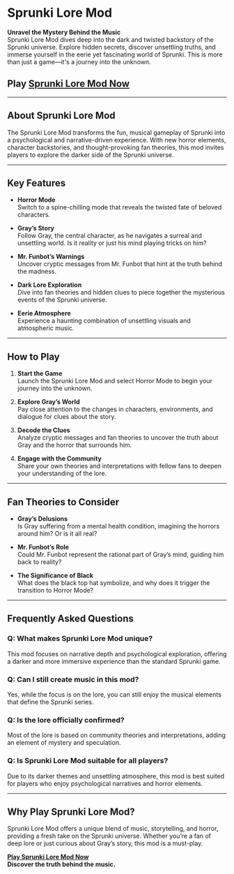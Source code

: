 # Sprunki Lore Mod

**Unravel the Mystery Behind the Music**  
Sprunki Lore Mod dives deep into the dark and twisted backstory of the Sprunki universe. Explore hidden secrets, discover unsettling truths, and immerse yourself in the eerie yet fascinating world of Sprunki. This is more than just a game—it's a journey into the unknown.

## Play [Sprunki Lore Mod Now](https://sprunkiincredibox.app/sprunki-lore-mod)

---

## About Sprunki Lore Mod
The Sprunki Lore Mod transforms the fun, musical gameplay of Sprunki into a psychological and narrative-driven experience. With new horror elements, character backstories, and thought-provoking fan theories, this mod invites players to explore the darker side of the Sprunki universe.

---

## Key Features
- **Horror Mode**  
  Switch to a spine-chilling mode that reveals the twisted fate of beloved characters.

- **Gray’s Story**  
  Follow Gray, the central character, as he navigates a surreal and unsettling world. Is it reality or just his mind playing tricks on him?

- **Mr. Funbot’s Warnings**  
  Uncover cryptic messages from Mr. Funbot that hint at the truth behind the madness.

- **Dark Lore Exploration**  
  Dive into fan theories and hidden clues to piece together the mysterious events of the Sprunki universe.

- **Eerie Atmosphere**  
  Experience a haunting combination of unsettling visuals and atmospheric music.

---

## How to Play
1. **Start the Game**  
   Launch the Sprunki Lore Mod and select Horror Mode to begin your journey into the unknown.

2. **Explore Gray’s World**  
   Pay close attention to the changes in characters, environments, and dialogue for clues about the story.

3. **Decode the Clues**  
   Analyze cryptic messages and fan theories to uncover the truth about Gray and the horror that surrounds him.

4. **Engage with the Community**  
   Share your own theories and interpretations with fellow fans to deepen your understanding of the lore.

---

## Fan Theories to Consider
- **Gray’s Delusions**  
  Is Gray suffering from a mental health condition, imagining the horrors around him? Or is it all real?

- **Mr. Funbot’s Role**  
  Could Mr. Funbot represent the rational part of Gray’s mind, guiding him back to reality?

- **The Significance of Black**  
  What does the black top hat symbolize, and why does it trigger the transition to Horror Mode?

---

## Frequently Asked Questions
### **Q: What makes Sprunki Lore Mod unique?**  
This mod focuses on narrative depth and psychological exploration, offering a darker and more immersive experience than the standard Sprunki game.

### **Q: Can I still create music in this mod?**  
Yes, while the focus is on the lore, you can still enjoy the musical elements that define the Sprunki series.

### **Q: Is the lore officially confirmed?**  
Most of the lore is based on community theories and interpretations, adding an element of mystery and speculation.

### **Q: Is Sprunki Lore Mod suitable for all players?**  
Due to its darker themes and unsettling atmosphere, this mod is best suited for players who enjoy psychological narratives and horror elements.

---

## Why Play Sprunki Lore Mod?
Sprunki Lore Mod offers a unique blend of music, storytelling, and horror, providing a fresh take on the Sprunki universe. Whether you’re a fan of deep lore or just curious about Gray’s story, this mod is a must-play.

[**Play Sprunki Lore Mod Now**](https://sprunkiincredibox.app/sprunki-lore-mod)  
**Discover the truth behind the music.**
